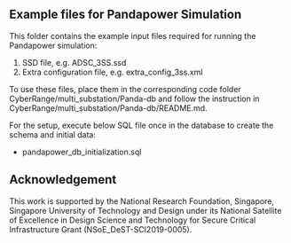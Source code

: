 ## Example files for Pandapower Simulation

This folder contains the example input files required for running the Pandapower simulation:
1) SSD file, e.g. ADSC_3SS.ssd
2) Extra configuration file, e.g. extra_config_3ss.xml

To use these files, place them in the corresponding code folder CyberRange/multi_substation/Panda-db and follow the instruction in CyberRange/multi_substation/Panda-db/README.md.  

For the setup, execute below SQL file once in the database to create the schema and initial data:
- pandapower_db_initialization.sql

## Acknowledgement

This work is supported by the National Research Foundation, Singapore, Singapore University of Technology and Design under its National Satellite of Excellence in Design Science and Technology for Secure Critical Infrastructure Grant (NSoE_DeST-SCI2019-0005).
